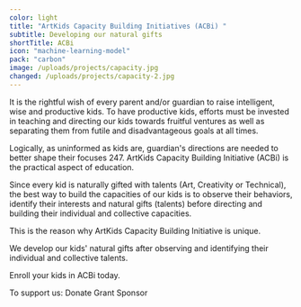 ```yaml
---
color: light
title: "ArtKids Capacity Building Initiatives (ACBi) "
subtitle: Developing our natural gifts
shortTitle: ACBi
icon: "machine-learning-model"
pack: "carbon"
image: /uploads/projects/capacity.jpg
changed: /uploads/projects/capacity-2.jpg
---
```

It is the rightful wish of every parent and/or guardian to raise intelligent, wise and productive kids. To have productive kids, efforts must be invested in teaching and directing our kids towards fruitful ventures as well as separating them from futile and disadvantageous goals at all times.

Logically, as uninformed as kids are, guardian's directions are needed to better shape their focuses 247. ArtKids Capacity Building Initiative (ACBi) is the practical aspect of education.

Since every kid is naturally gifted with talents (Art, Creativity or Technical), the best way to build the capacities of our kids is to observe their behaviors, identify their interests and natural gifts (talents) before directing and building their individual and collective capacities.

This is the reason why ArtKids Capacity Building Initiative is unique.

We develop our kids' natural gifts after observing and identifying their individual and collective talents.

Enroll your kids in ACBi today.

To support us:
Donate
Grant
Sponsor
